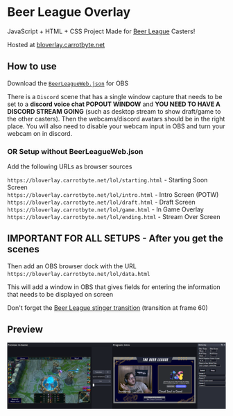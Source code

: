 # Beer League Overlay
JavaScript + HTML + CSS Project Made for [Beer League](https://www.beerleaguelegends.org/home) Casters!

Hosted at [bloverlay.carrotbyte.net](https://bloverlay.carrotbyte.net)

## How to use

Download the [`BeerLeagueWeb.json`](BeerLeagueWeb.json) for OBS

There is a `Discord` scene that has a single window capture that needs to be set to a **discord voice chat POPOUT WINDOW** and **YOU NEED TO HAVE A DISCORD STREAM GOING** (such as desktop stream to show draft/game to the other casters). Then the webcams/discord avatars should be in the right place. You will also need to disable your webcam input in OBS and turn your webcam on in discord. 

### OR Setup without BeerLeagueWeb.json

Add the following URLs as browser sources

`https://bloverlay.carrotbyte.net/lol/starting.html` - Starting Soon Screen\
`https://bloverlay.carrotbyte.net/lol/intro.html` - Intro Screen (POTW)\
`https://bloverlay.carrotbyte.net/lol/draft.html` - Draft Screen\
`https://bloverlay.carrotbyte.net/lol/game.html` - In Game Overlay\
`https://bloverlay.carrotbyte.net/lol/ending.html` - Stream Over Screen

## **IMPORTANT FOR ALL SETUPS** - After you get the scenes

Then add an OBS browser dock with the URL `https://bloverlay.carrotbyte.net/lol/data.html`

This will add a window in OBS that gives fields for entering the information that needs to be displayed on screen

Don't forget the [Beer League stinger transition](assets/BLStinger.webm) (transition at frame 60)

## Preview
![Beer League Web Preview](BeerLeagueWeb.png)
